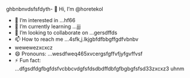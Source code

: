 ghbnbnvdsfsfdyth- 👋 Hi, I’m @horetekol
- 👀 I’m interested in ...hf66
- 🌱 I’m currently learning ...jjj
- 💞️ I’m looking to collaborate on ...gersdffds
- 📫 How to reach me ...4sfk,j.lkjgbfdfbbgffgdfvbnbv
- wewewezxcxcz
- 😄 Pronouns: ...wesdfweq465xvcergsfgffvfjyfgvffvsf
- ⚡ Fun fact: ...dfgsdfdgfbgfdsfvcbbcvdgfsfdsdbdffdbfgfbgbgfsfsd33zxcxz3
uhnm
<!---tgrrt26223gbffgasa
horetekol/horetekol is a ✨ special ✨ repositorsdfy becssdasduse its `README.md` (thirtgs file) appears on your GitHub profile.
You can click the Preview link to take a look at your chan543ges.63fhghfgcbnegreqwewq
wergfn
